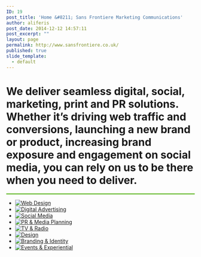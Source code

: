 ```yaml
---
ID: 19
post_title: 'Home &#8211; Sans Frontiere Marketing Communications'
author: aliferis
post_date: 2014-12-12 14:57:11
post_excerpt: ""
layout: page
permalink: http://www.sansfrontiere.co.uk/
published: true
slide_template:
  - default
---
```

<div class="most">
<h1 class="tp-hp-intro lighter">We deliver seamless digital, social, marketing, print and PR solutions. Whether it’s driving web traffic and conversions, launching a new brand or product, increasing brand exposure and engagement on social media, you can rely on us to be there when you need to deliver.</h1>

<hr style="height: 3px; border: none; color: #75c044; background-color: #75c044;" />

</div>
<ul class="thumbs">
<li id="webdev"><a href="services/web-design/"><img class="size-full wp-image-35" title="Web Design" src="/wp-content/uploads/2014/12/webdev1over.jpg" alt="Web Design" /></a></li>
<li id="digiads"><a href="services/digital-advertising/"><img class="size-full wp-image-35" title="Digital Advertising" src="/wp-content/uploads/2014/12/digiads1over.jpg" alt="Digital Advertising" /></a></li>
<li id="social"><a href="services/social-media/"><img class="size-full wp-image-33" title="Social Media" src="/wp-content/uploads/2014/12/social1over.jpg" alt="Social Media" /></a></li>
<li id="pr"><a href="services/pr-media-planning/"><img class="size-full wp-image-31" title="PR &amp; Media Planning" src="/wp-content/uploads/2014/12/pr1over.jpg" alt="PR &amp; Media Planning" /></a></li>
<li id="tvradio"><a href="services/tv-video-radio-production/"><img class="size-full wp-image-29" title="TV &amp; Radio" src="/wp-content/uploads/2014/12/tvradio1over.jpg" alt="TV &amp; Radio" /></a></li>
<li id="creative"><a href="services/design/"><img class="size-full wp-image-27" title="Design" src="/wp-content/uploads/2014/12/creative1over.jpg" alt="Design" /></a></li>
<li id="branding"><a href="services/branding-identity/"><img class="size-full wp-image-25" title="Branding &amp; Identity" src="/wp-content/uploads/2014/12/branding1over.jpg" alt="Branding &amp; Identity" /></a></li>
<li id="events"><a href="services/events-experiential/"><img class="size-full wp-image-23" title="Events &amp; Experiential" src="/wp-content/uploads/2014/12/events1over.jpg" alt="Events &amp; Experiential" /></a></li>
</ul>